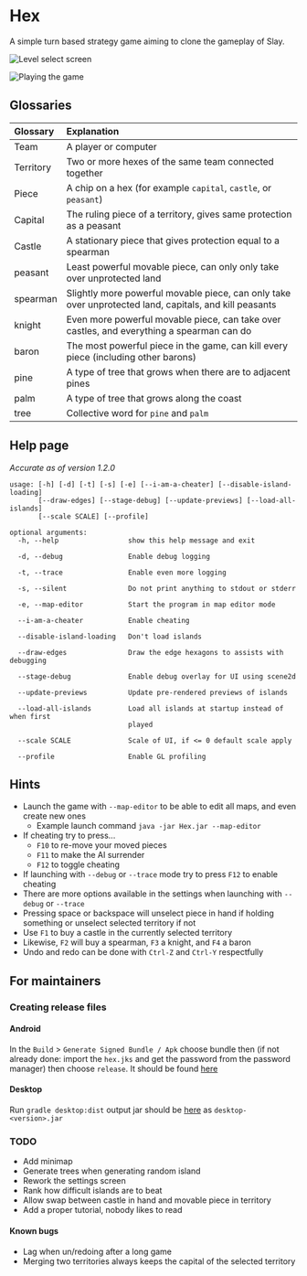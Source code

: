 # Hex

A simple turn based strategy game aiming to clone the gameplay of Slay.

![Level select screen](./images/levelselect.png)

![Playing the game](./images/placing-unit.png)

## Glossaries

| Glossary  | Explanation                                                                                            |
|:----------|:-------------------------------------------------------------------------------------------------------|
| Team      | A player or computer                                                                                   |
| Territory | Two or more hexes of the same team connected together                                                  |
| Piece     | A chip on a hex (for example `capital`, `castle`, or `peasant`)                                        |
| Capital   | The ruling piece of a territory, gives same protection as a peasant                                    |
| Castle    | A stationary piece that gives protection equal to a spearman                                           |
| peasant   | Least powerful movable piece, can only only take over unprotected land                                 |
| spearman  | Slightly more powerful movable piece, can only take over unprotected land, capitals, and kill peasants |
| knight    | Even more powerful movable piece, can take over castles, and everything a spearman can do              |
| baron     | The most powerful piece in the game, can kill every piece (including other barons)                     |
| pine      | A type of tree that grows when there are to adjacent pines                                             |
| palm      | A type of tree that grows along the coast                                                              |
| tree      | Collective word for `pine` and `palm`                                                                  |

## Help page

*Accurate as of version 1.2.0*

```
usage: [-h] [-d] [-t] [-s] [-e] [--i-am-a-cheater] [--disable-island-loading]
       [--draw-edges] [--stage-debug] [--update-previews] [--load-all-islands]
       [--scale SCALE] [--profile]

optional arguments:
  -h, --help                 show this help message and exit

  -d, --debug                Enable debug logging

  -t, --trace                Enable even more logging

  -s, --silent               Do not print anything to stdout or stderr

  -e, --map-editor           Start the program in map editor mode

  --i-am-a-cheater           Enable cheating

  --disable-island-loading   Don't load islands

  --draw-edges               Draw the edge hexagons to assists with debugging

  --stage-debug              Enable debug overlay for UI using scene2d

  --update-previews          Update pre-rendered previews of islands

  --load-all-islands         Load all islands at startup instead of when first
                             played

  --scale SCALE              Scale of UI, if <= 0 default scale apply

  --profile                  Enable GL profiling
```

## Hints

* Launch the game with `--map-editor` to be able to edit all maps, and even create new ones
    * Example launch command `java -jar Hex.jar --map-editor`
* If cheating try to press...
    * `F10` to re-move your moved pieces
    * `F11` to make the AI surrender
    * `F12` to toggle cheating
* If launching with `--debug` or `--trace` mode try to press `F12` to enable cheating
* There are more options available in the settings when launching with `--debug` or `--trace`
* Pressing space or backspace will unselect piece in hand if holding something or unselect selected territory if not
* Use `F1` to buy a castle in the currently selected territory
* Likewise, `F2` will buy a spearman, `F3` a knight, and `F4` a baron
* Undo and redo can be done with `Ctrl-Z` and `Ctrl-Y` respectfully

## For maintainers

### Creating release files

#### Android

In the `Build` > `Generate Signed Bundle / Apk` choose bundle then (if not already done: import the `hex.jks` and get the password from the password manager) then choose `release`.
It should be found [here](./android/release)

#### Desktop

Run `gradle desktop:dist` output jar should be [here](./desktop/build/libs) as `desktop-<version>.jar`

### TODO

* Add minimap
* Generate trees when generating random island
* Rework the settings screen
* Rank how difficult islands are to beat
* Allow swap between castle in hand and movable piece in territory
* Add a proper tutorial, nobody likes to read

#### Known bugs

* Lag when un/redoing after a long game
* Merging two territories always keeps the capital of the selected territory
